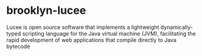 # brooklyn-lucee
Lucee is open source software that implements a lightweight dynamically-typed scripting language for the Java virtual machine (JVM), facilitating the rapid development of web applications that compile directly to Java bytecode
